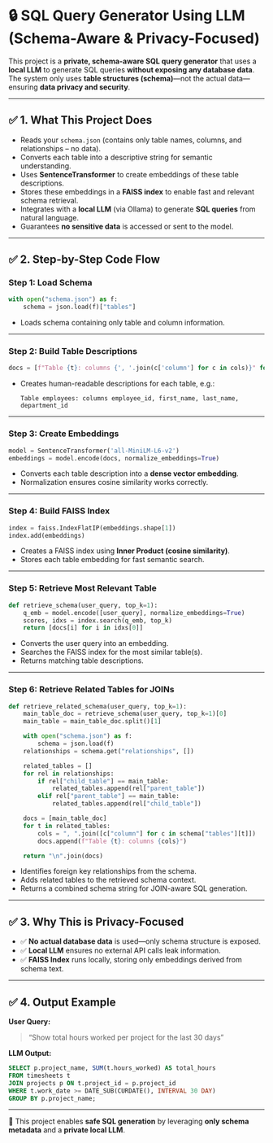 # 🔒 SQL Query Generator Using LLM (Schema-Aware & Privacy-Focused)

This project is a **private, schema-aware SQL query generator** that uses a **local LLM** to generate SQL queries **without exposing any database data**.  
The system only uses **table structures (schema)**—not the actual data—ensuring **data privacy and security**.

---

## ✅ 1. What This Project Does
- Reads your `schema.json` (contains only table names, columns, and relationships – no data).
- Converts each table into a descriptive string for semantic understanding.
- Uses **SentenceTransformer** to create embeddings of these table descriptions.
- Stores these embeddings in a **FAISS index** to enable fast and relevant schema retrieval.
- Integrates with a **local LLM** (via Ollama) to generate **SQL queries** from natural language.
- Guarantees **no sensitive data** is accessed or sent to the model.

---

## ✅ 2. Step-by-Step Code Flow

### **Step 1: Load Schema**
```python
with open("schema.json") as f:
    schema = json.load(f)["tables"]
```
- Loads schema containing only table and column information.

---

### **Step 2: Build Table Descriptions**
```python
docs = [f"Table {t}: columns {', '.join(c['column'] for c in cols)}" for t, cols in schema.items()]
```
- Creates human-readable descriptions for each table, e.g.:
  ```
  Table employees: columns employee_id, first_name, last_name, department_id
  ```

---

### **Step 3: Create Embeddings**
```python
model = SentenceTransformer('all-MiniLM-L6-v2')
embeddings = model.encode(docs, normalize_embeddings=True)
```
- Converts each table description into a **dense vector embedding**.
- Normalization ensures cosine similarity works correctly.

---

### **Step 4: Build FAISS Index**
```python
index = faiss.IndexFlatIP(embeddings.shape[1])
index.add(embeddings)
```
- Creates a FAISS index using **Inner Product (cosine similarity)**.
- Stores each table embedding for fast semantic search.

---

### **Step 5: Retrieve Most Relevant Table**
```python
def retrieve_schema(user_query, top_k=1):
    q_emb = model.encode([user_query], normalize_embeddings=True)
    scores, idxs = index.search(q_emb, top_k)
    return [docs[i] for i in idxs[0]]
```
- Converts the user query into an embedding.
- Searches the FAISS index for the most similar table(s).
- Returns matching table descriptions.

---

### **Step 6: Retrieve Related Tables for JOINs**
```python
def retrieve_related_schema(user_query, top_k=1):
    main_table_doc = retrieve_schema(user_query, top_k=1)[0]
    main_table = main_table_doc.split()[1]

    with open("schema.json") as f:
        schema = json.load(f)
    relationships = schema.get("relationships", [])

    related_tables = []
    for rel in relationships:
        if rel["child_table"] == main_table:
            related_tables.append(rel["parent_table"])
        elif rel["parent_table"] == main_table:
            related_tables.append(rel["child_table"])

    docs = [main_table_doc]
    for t in related_tables:
        cols = ", ".join([c["column"] for c in schema["tables"][t]])
        docs.append(f"Table {t}: columns {cols}")

    return "\n".join(docs)
```
- Identifies foreign key relationships from the schema.
- Adds related tables to the retrieved schema context.
- Returns a combined schema string for JOIN-aware SQL generation.

---

## ✅ 3. Why This is Privacy-Focused
- ✅ **No actual database data** is used—only schema structure is exposed.
- ✅ **Local LLM** ensures no external API calls leak information.
- ✅ **FAISS Index** runs locally, storing only embeddings derived from schema text.

---

## ✅ 4. Output Example

**User Query:**  
> “Show total hours worked per project for the last 30 days”

**LLM Output:**  
```sql
SELECT p.project_name, SUM(t.hours_worked) AS total_hours
FROM timesheets t
JOIN projects p ON t.project_id = p.project_id
WHERE t.work_date >= DATE_SUB(CURDATE(), INTERVAL 30 DAY)
GROUP BY p.project_name;
```

---

🚀 This project enables **safe SQL generation** by leveraging **only schema metadata** and a **private local LLM**.

